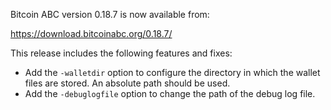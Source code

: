 Bitcoin ABC version 0.18.7 is now available from:

  <https://download.bitcoinabc.org/0.18.7/>

This release includes the following features and fixes:
 - Add the `-walletdir` option to configure the directory in which the wallet
   files are stored. An absolute path should be used.
 - Add the `-debuglogfile` option to change the path of the debug log file.
